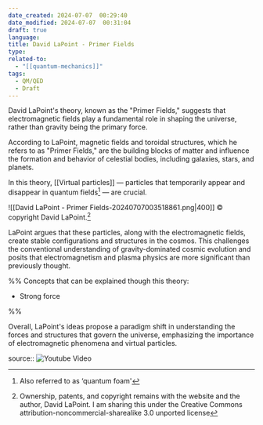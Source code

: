 ```yaml
---
date_created: 2024-07-07  00:29:40
date_modified: 2024-07-07  00:31:04
draft: true
language: 
title: David LaPoint - Primer Fields
type: 
related-to:
  - "[[quantum-mechanics]]"
tags:
  - QM/QED
  - Draft
---
```




David LaPoint's theory, known as the "Primer Fields," suggests that electromagnetic fields play a fundamental role in shaping the universe, rather than gravity being the primary force. 

According to LaPoint, magnetic fields and toroidal structures, which he refers to as "Primer Fields," are the building blocks of matter and influence the formation and behavior of celestial bodies, including galaxies, stars, and planets.

In this theory, [[Virtual particles]] — particles that temporarily appear and disappear in quantum fields[^1] — are crucial. 

![[David LaPoint - Primer Fields-20240707003518861.png|400]]
© copyright David LaPoint.[^2]


LaPoint argues that these particles, along with the electromagnetic fields, create stable configurations and structures in the cosmos. This challenges the conventional understanding of gravity-dominated cosmic evolution and posits that electromagnetism and plasma physics are more significant than previously thought.

%%
Concepts that can be explained though this theory:
- Strong force


%%

Overall, LaPoint's ideas propose a paradigm shift in understanding the forces and structures that govern the universe, emphasizing the importance of electromagnetic phenomena and virtual particles.




source::
![Youtube Video](https://youtu.be/siMFfNhn6dk?si=JwRAWmlkLyZo1snI)


[^1]: Also referred to as ‘quantum foam'
[^2]: Ownership, patents, and copyright remains with the website and the author, David LaPoint. I am sharing this under the Creative Commons attribution-noncommercial-sharealike 3.0 unported license